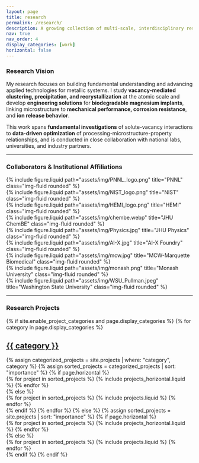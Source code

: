 ```yaml
---
layout: page
title: research
permalink: /research/
description: A growing collection of multi-scale, interdisciplinary research projects on microstructural and defect engineering, and advanced materials for biomedical purposes.
nav: true
nav_order: 4
display_categories: [work]
horizontal: false
---
```


### Research Vision

My research focuses on building fundamental understanding and advancing applied technologies for metallic systems. I study **vacancy-mediated clustering, precipitation, and recrystallization** at the atomic scale and develop **engineering solutions** for **biodegradable magnesium implants**, linking microstructure to **mechanical performance, corrosion resistance**, and **ion release behavior**.

This work spans **fundamental investigations** of solute-vacancy interactions to **data-driven optimization** of processing-microstructure-property relationships, and is conducted in close collaboration with national labs, universities, and industry partners.

---

### Collaborators & Institutional Affiliations

<div class="row justify-content-center">
  <div class="col-sm-3 mt-2">
    {% include figure.liquid path="assets/img/PNNL_logo.png" title="PNNL" class="img-fluid rounded" %}
  </div>
  <div class="col-sm-3 mt-2">
    {% include figure.liquid path="assets/img/NIST_logo.png" title="NIST" class="img-fluid rounded" %}
  </div>
  <div class="col-sm-3 mt-2">
    {% include figure.liquid path="assets/img/HEMI_logo.png" title="HEMI" class="img-fluid rounded" %}
  </div>
  <div class="col-sm-3 mt-2">
    {% include figure.liquid path="assets/img/chembe.webp" title="JHU ChemBE" class="img-fluid rounded" %}
  </div>
</div>
<div class="row justify-content-center">
  <div class="col-sm-3 mt-2">
    {% include figure.liquid path="assets/img/Physics.jpg" title="JHU Physics" class="img-fluid rounded" %}
  </div>
  <div class="col-sm-3 mt-2">
    {% include figure.liquid path="assets/img/AI-X.jpg" title="AI-X Foundry" class="img-fluid rounded" %}
  </div>
  <div class="col-sm-3 mt-2">
    {% include figure.liquid path="assets/img/mcw.jpg" title="MCW-Marquette Biomedical" class="img-fluid rounded" %}
  </div>
  <div class="col-sm-3 mt-2">
    {% include figure.liquid path="assets/img/monash.png" title="Monash University" class="img-fluid rounded" %}
  </div>
</div>
<div class="row justify-content-center">
  <div class="col-sm-3 mt-2">
    {% include figure.liquid path="assets/img/WSU_Pullman.jpeg" title="Washington State University" class="img-fluid rounded" %}
  </div>
</div>

---

### Research Projects

<div class="projects">
  {% if site.enable_project_categories and page.display_categories %}
    {% for category in page.display_categories %}
      <a id="{{ category }}" href=".#{{ category }}">
        <h2 class="category">{{ category }}</h2>
      </a>
      {% assign categorized_projects = site.projects | where: "category", category %}
      {% assign sorted_projects = categorized_projects | sort: "importance" %}
      {% if page.horizontal %}
        <div class="container">
          <div class="row row-cols-1 row-cols-md-2">
          {% for project in sorted_projects %}
            {% include projects_horizontal.liquid %}
          {% endfor %}
          </div>
        </div>
      {% else %}
        <div class="row row-cols-1 row-cols-md-3">
        {% for project in sorted_projects %}
          {% include projects.liquid %}
        {% endfor %}
        </div>
      {% endif %}
    {% endfor %}
  {% else %}
    {% assign sorted_projects = site.projects | sort: "importance" %}
    {% if page.horizontal %}
      <div class="container">
        <div class="row row-cols-1 row-cols-md-2">
        {% for project in sorted_projects %}
          {% include projects_horizontal.liquid %}
        {% endfor %}
        </div>
      </div>
    {% else %}
      <div class="row row-cols-1 row-cols-md-3">
      {% for project in sorted_projects %}
        {% include projects.liquid %}
      {% endfor %}
      </div>
    {% endif %}
  {% endif %}
</div>
